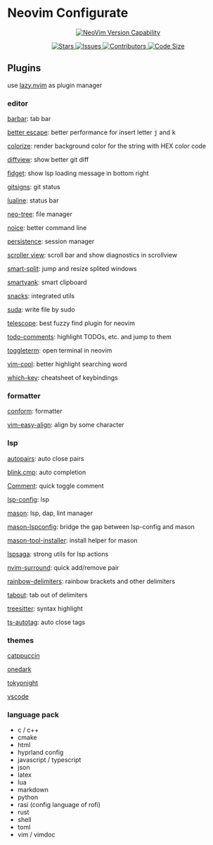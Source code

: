 # Neovim Configurate

<p align="center"><a href="https://github.com/neovim/neovim/releases/tag/stable"><img alt="NeoVim Version Capability" src="https://img.shields.io/badge/Supports%20Nvim-v0.10.2-A6D895?style=for-the-badge&colorA=363A4F&logo=neovim&logoColor=D9E0EE"></a></p>

<p align="center">
    <a href="https://github.com/TropinoneH/nvim-configuration/stargazers">
        <img
            alt="Stars"
            src="https://img.shields.io/github/stars/TropinoneH/nvim-configuration?colorA=363A4F&colorB=B7BDF8&logo=adafruit&logoColor=D9E0EE&style=for-the-badge">
    </a>
    <a href="https://github.com/TropinoneH/nvim-configuration/issues">
        <img
            alt="Issues"
            src="https://img.shields.io/github/issues-raw/TropinoneH/nvim-configuration?colorA=363A4f&colorB=F5A97F&logo=github&logoColor=D9E0EE&style=for-the-badge">
    </a>
    <a href="https://github.com/TropinoneH/nvim-configuration/contributors">
        <img
            alt="Contributors"
            src="https://img.shields.io/github/contributors/TropinoneH/nvim-configuration?colorA=363A4F&colorB=B5E8E0&logo=git&logoColor=D9E0EE&style=for-the-badge">
    </a>
    <a href="https://github.com/TropinoneH/nvim-configuration">
        <img
            alt="Code Size"
            src="https://img.shields.io/github/languages/code-size/TropinoneH/nvim-configuration?colorA=363A4F&colorB=DDB6F2&logo=gitlfs&logoColor=D9E0EE&style=for-the-badge">
    </a>
</p>

## Plugins

use [lazy.nvim](https://github.com/folke/lazy.nvim) as plugin manager

### editor

[barbar](https://github.com/romgrk/barbar.nvim): tab bar

[better escape](https://github.com/max397574/better-escape.nvim): better performance for insert letter <kbd>j</kbd> and <kbd>k</kbd>

[colorize](https://github.com/NvChad/nvim-colorizer.lua): render background color for the string with HEX color code

[diffview](https://github.com/sindrets/diffview.nvim): show better git diff

[fidget](https://github.com/j-hui/fidget.nvim): show lsp loading message in bottom right

[gitsigns](https://github.com/lewis6991/gitsigns.nvim): git status

[lualine](https://github.com/nvim-lualine/lualine.nvim): status bar

[neo-tree](https://github.com/nvim-neo-tree/neo-tree.nvim): file manager

[noice](https://github.com/folke/noice.nvim): better command line

[persistence](https://github.com/folke/persistence.nvim): session manager

[scroller view](https://github.com/dstein64/nvim-scrollview): scroll bar and show diagnostics in scrollview

[smart-split](https://github.com/mrjones2014/smart-splits.nvim): jump and resize splited windows

[smartyank](https://github.com/ibhagwan/smartyank.nvim): smart clipboard

[snacks](folke/snacks.nvim): integrated utils

[suda](https://github.com/lambdalisue/suda.vim): write file by sudo

[telescope](nvim-telescope/telescope.nvim): best fuzzy find plugin for neovim

[todo-comments](https://github.com/folke/todo-comments.nvim): highlight TODOs, etc. and jump to them

[toggleterm](https://github.com/akinsho/toggleterm.nvim): open terminal in neovim

[vim-cool](https://github.com/romainl/vim-cool): better highlight searching word

[which-key](https://github.com/folke/which-key.nvim): cheatsheet of keybindings

### formatter

[conform](https://github.com/stevearc/conform.nvim): formatter

[vim-easy-align](https://github.com/junegunn/vim-easy-align): align by some character

### lsp

[autopairs](https://github.com/windwp/nvim-autopairs): auto close pairs

[blink.cmp](https://github.com/saghen/blink.cmp): auto completion

[Comment](https://github.com/numToStr/Comment.nvim): quick toggle comment

[lsp-config](https://github.com/neovim/nvim-lspconfig): lsp

[mason](https://github.com/williamboman/mason.nvim): lsp, dap, lint manager

[mason-lspconfig](https://github.com/williamboman/mason-lspconfig.nvim): bridge the gap between lsp-config and mason

[mason-tool-installer](https://github.com/WhoIsSethDaniel/mason-tool-installer.nvim): install helper for mason

[lspsaga](https://github.com/nvimdev/lspsaga.nvim): strong utils for lsp actions

[nvim-surround](https://github.com/kylechui/nvim-surround): quick add/remove pair

[rainbow-delimiters](https://github.com/hiphish/rainbow-delimiters.nvim): rainbow brackets and other delimiters

[tabout](https://github.com/abecodes/tabout.nvim): tab out of delimiters

[treesitter](nvim-treesitter/nvim-treesitter): syntax highlight

[ts-autotag](https://github.com/windwp/nvim-ts-autotag): auto close tags

### themes

[catppuccin](https://github.com/catppuccin/nvim)

[onedark](https://github.com/navarasu/onedark.nvim)

[tokyonight](https://github.com/folke/tokyonight.nvim)

[vscode](https://github.com/Mofiqul/vscode.nvim)

### language pack

- c / c++
- cmake
- html
- hyprland config
- javascript / typescript
- json
- latex
- lua
- markdown
- python
- rasi (config language of rofi)
- rust
- shell
- toml
- vim / vimdoc
